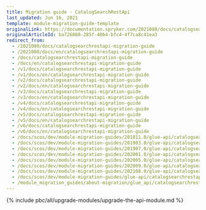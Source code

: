 ```yaml
---
title: Migration guide - CatalogSearchRestApi
last_updated: Jun 16, 2021
template: module-migration-guide-template
originalLink: https://documentation.spryker.com/2021080/docs/catalogsearchrestapi-migration-guide
originalArticleId: ba726860-285f-40b4-bfc4-4f7ca8c41ea3
redirect_from:
  - /2021080/docs/catalogsearchrestapi-migration-guide
  - /2021080/docs/en/catalogsearchrestapi-migration-guide
  - /docs/catalogsearchrestapi-migration-guide
  - /docs/en/catalogsearchrestapi-migration-guide
  - /v1/docs/catalogsearchrestapi-migration-guide
  - /v1/docs/en/catalogsearchrestapi-migration-guide
  - /v2/docs/catalogsearchrestapi-migration-guide
  - /v2/docs/en/catalogsearchrestapi-migration-guide
  - /v3/docs/catalogsearchrestapi-migration-guide
  - /v3/docs/en/catalogsearchrestapi-migration-guide
  - /v4/docs/catalogsearchrestapi-migration-guide
  - /v4/docs/en/catalogsearchrestapi-migration-guide
  - /v5/docs/catalogsearchrestapi-migration-guide
  - /v5/docs/en/catalogsearchrestapi-migration-guide
  - /v6/docs/catalogsearchrestapi-migration-guide
  - /v6/docs/en/catalogsearchrestapi-migration-guide
  - /docs/scos/dev/module-migration-guides/201811.0/glue-api/catalogsearchrestapi-migration-guide.html
  - /docs/scos/dev/module-migration-guides/201903.0/glue-api/catalogsearchrestapi-migration-guide.html
  - /docs/scos/dev/module-migration-guides/201907.0/glue-api/catalogsearchrestapi-migration-guide.html
  - /docs/scos/dev/module-migration-guides/202001.0/glue-api/catalogsearchrestapi-migration-guide.html
  - /docs/scos/dev/module-migration-guides/202005.0/glue-api/catalogsearchrestapi-migration-guide.html
  - /docs/scos/dev/module-migration-guides/202009.0/glue-api/catalogsearchrestapi-migration-guide.html
  - /docs/scos/dev/module-migration-guides/202108.0/glue-api/catalogsearchrestapi-migration-guide.html
  - /docs/scos/dev/module-migration-guides/glue-api/catalogsearchrestapi-migration-guide.html
  - /module_migration_guides/about-migration/glue_api/catalogsearchrestapi-migration-guide.htm
---
```


{% include pbc/all/upgrade-modules/upgrade-the-api-module.md %} <!-- To edit, see /_includes/pbc/all/upgrade-modules/upgrade-the-api-module.md -->
